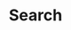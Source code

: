 ---
title: "Search"
slug: "search"
layout: "search"
outputs:
    - html
    - json
menu:
    main:
        weight: -60
        params: 
            #icon: searchmagnifying-glass-solid
            icon: magnifying-glass-solid

---